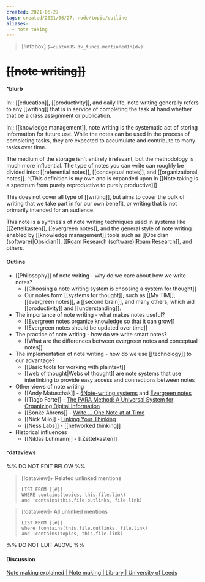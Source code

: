 ```yaml
---
created: 2021-06-27
tags: created/2021/06/27, node/topic/outline
aliases:
  - note taking
---
```

> [!infobox]
`$=customJS.dv_funcs.mentionedIn(dv)`

# <s class="topic-title">[[note writing]]</s>

#### ^blurb

In:: [[education]], [[productivity]], and daily life,
note writing generally refers to any [[writing]] that is in service of completing the task at hand whether that be a class assignment or publication.

In:: [[knowledge management]], 
note writing is the systematic act of storing information for future use. While the notes can be used in the process of completing tasks, they are expected to accumulate and contribute to many tasks over time. 

The medium of the storage isn't entirely irrelevant, but the methodology is much more influential. The type of notes you can write can roughly be divided 
into:: [[referential notes]], [[conceptual notes]], and [[organizational notes]]. 
^[This definition is my own and is expanded upon in [[Note taking is a spectrum from purely reproductive to purely productive]]]

This does not cover all type of [[writing]], but aims to cover the bulk of writing that we take part in for our own benefit, or writing that is not primarily intended for an audience.

This note is a synthesis of note writing techniques used in systems like [[Zettelkasten]], [[evergreen notes]], and the general style of note writing enabled by [[knowledge management]] tools such as [[Obsidian (software)|Obsidian]], [[Roam Research (software)|Roam Research]], and others.

#### Outline

- [[Philosophy]] of note writing - why do we care about how we write notes?
	- [[Choosing a note writing system is choosing a system for thought]]
	- Our notes form [[systems for thought]], such as [[My TIM]], [[evergreen notes]], a [[second brain]], and many others, which aid [[productivity]] and [[understanding]].
- The importance of note writing - what makes notes useful?
	- [[Evergreen notes organize knowledge so that it can grow]]
	- [[Evergreen notes should be updated over time]]
- The practice of note writing - how do we write smart notes?
	- [[What are the differences between evergreen notes and conceptual notes]]
- The implementation of note writing - how do we use [[technology]] to our advantage?
	- [[Basic tools for working with plaintext]]
	- [[web of thought|Webs of thought]] are note systems that use interlinking to provide easy access and connections between notes
- Other views of note writing
	- [[Andy Matuschak]] - [§Note-writing systems](https://notes.andymatuschak.org/zhmLXArqiCMDr9Q13ViqN3hh3SmrKzjQxWAr) and [Evergreen notes](https://notes.andymatuschak.org/z4SDCZQeRo4xFEQ8H4qrSqd68ucpgE6LU155C)
	- [[Tiago Forte]] - [The PARA Method: A Universal System for Organizing Digital Information](https://fortelabs.co/blog/para/)
	- [[Sonke Ahrens]] - [Write … One Note at at Time](https://takesmartnotes.com/)
	- [[Nick Milo]] - [Linking Your Thinking](https://www.linkingyourthinking.com/)
	- [[Ness Labs]] - [[networked thinking]]
- Historical influences
	- [[Niklas Luhmann]] - [[Zettelkasten]]

#### ^dataviews

%% DO NOT EDIT BELOW %%
> [!dataview]+ Related unlinked mentions
> ```dataview
> LIST FROM [[#]]
> WHERE contains(topics, this.file.link)
> and !contains(this.file.outlinks, file.link)
> ```
 
> [!dataview]- All unlinked mentions
> ```dataview
> LIST FROM [[#]]
> where !contains(this.file.outlinks, file.link)
> and !contains(topics, this.file.link)
> ```

%% DO NOT EDIT ABOVE %%

#### Discussion

[Note making explained | Note making | Library | University of Leeds](https://library.leeds.ac.uk/info/1401/academic_skills/85/note_making)

